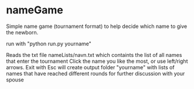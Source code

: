# nameGame

Simple name game (tournament format) to help decide which name to give the newborn.

run with "python run.py yourname"

Reads the txt file nameLists/navn.txt which containts the list of all names that enter the tournament
Click the name you like the most, or use left/right arrows. Exit with Esc
will create output folder "yourname" with lists of names that have reached different rounds for further discussion with your spouse

